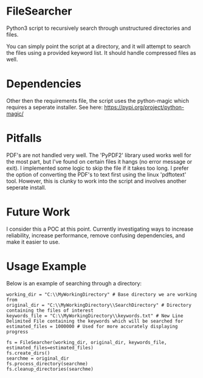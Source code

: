 # FileSearcher
Python3 script to recursively search through unstructured directories and files.

You can simply point the script at a directory, and it will attempt to search the files using a provided keyword list. It should handle compressed files as well.

# Dependencies
Other then the requirements file, the script uses the python-magic which requires a seperate installer. See here:
https://pypi.org/project/python-magic/

# Pitfalls
PDF's are not handled very well. The 'PyPDF2' library used works well for the most part, but I've found on certain files it hangs (no error message or exit). I implemented some logic to skip the file if it takes too long. 
I prefer the option of converting the PDF's to text first using the linux 'pdftotext' tool. However, this is clunky to work into the script and involves another seperate install. 

# Future Work
I consider this a POC at this point. Currently investigating ways to increase reliability, increase performance, remove confusing dependencies, and make it easier to use. 

# Usage Example
Below is an example of searching through a directory:

    working_dir = "C:\\MyWorkingDirectory" # Base directory we are working from
    original_dir = "C:\\MyWorkingDirectory\\SearchDirectory" # Directory containing the files of interest
    keywords_file = "C:\\MyWorkingDirectory\\keywords.txt" # New Line Delimited File containing the keywords which will be searched for
    estimated_files = 1000000 # Used for more accurately displaying progress

    fs = FileSearcher(working_dir, original_dir, keywords_file, estimated_files=estimated_files)
    fs.create_dirs()
    searchme = original_dir 
    fs.process_directory(searchme)
    fs.cleanup_directories(searchme)
